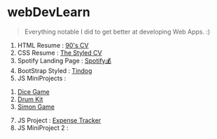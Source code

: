 # webDevLearn

>Everything notable I did to get better at developing Web Apps. :)

1) HTML Resume : <A href="https://abhigyanbafna.github.io/webDevLearn/personalSite_HTML/">90's CV</a>
2) CSS Resume : <A href="https://abhigyanbafna.github.io/webDevLearn/personalSite_CSS/">The Styled CV</a>
3) Spotify Landing Page : <a href="https://abhigyanbafna.github.io/webDevLearn/spotify">Spotify💰</a>
4) BootStrap Styled : <A href="https://abhigyanbafna.github.io/webDevLearn/tindog/">Tindog</a>
5) JS MiniProjects :
  1. <a href = "https://abhigyanbafna.github.io/webDevLearn/diceGame/">Dice Game</a> 
  2. <A href="https://abhigyanbafna.github.io/webDevLearn/drumKit/">Drum Kit</a>
  3. <A href="https://abhigyanbafna.github.io/webDevLearn/simonGame/">Simon Game</a>
7) JS Project : <A href="https://abhigyanbafna.github.io/webDevLearn/toDoList/">Expense Tracker</a>
8) JS MiniProject 2 : 




